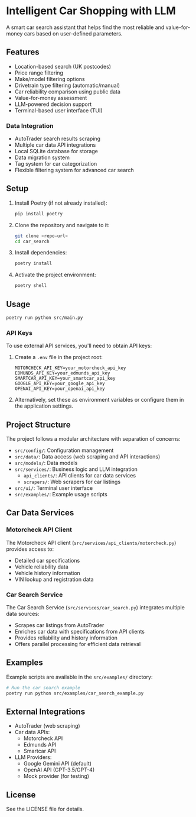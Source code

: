 # Intelligent Car Shopping with LLM

A smart car search assistant that helps find the most reliable and value-for-money cars based on user-defined parameters.

## Features

- Location-based search (UK postcodes)
- Price range filtering
- Make/model filtering options
- Drivetrain type filtering (automatic/manual)
- Car reliability comparison using public data
- Value-for-money assessment
- LLM-powered decision support
- Terminal-based user interface (TUI)

### Data Integration
- AutoTrader search results scraping
- Multiple car data API integrations
- Local SQLite database for storage
- Data migration system
- Tag system for car categorization
- Flexible filtering system for advanced car search

## Setup

1. Install Poetry (if not already installed):
   ```bash
   pip install poetry
   ```
2. Clone the repository and navigate to it:
   ```bash
   git clone <repo-url>
   cd car_search
   ```
3. Install dependencies:
   ```bash
   poetry install
   ```
4. Activate the project environment:
   ```bash
   poetry shell
   ```

## Usage

```bash
poetry run python src/main.py
```

### API Keys

To use external API services, you'll need to obtain API keys:

1. Create a `.env` file in the project root:
   ```
   MOTORCHECK_API_KEY=your_motorcheck_api_key
   EDMUNDS_API_KEY=your_edmunds_api_key
   SMARTCAR_API_KEY=your_smartcar_api_key
   GOOGLE_API_KEY=your_google_api_key
   OPENAI_API_KEY=your_openai_api_key
   ```

2. Alternatively, set these as environment variables or configure them in the application settings.

## Project Structure

The project follows a modular architecture with separation of concerns:

- `src/config/`: Configuration management
- `src/data/`: Data access (web scraping and API interactions)
- `src/models/`: Data models
- `src/services/`: Business logic and LLM integration
  - `api_clients/`: API clients for car data services
  - `scrapers/`: Web scrapers for car listings
- `src/ui/`: Terminal user interface
- `src/examples/`: Example usage scripts

## Car Data Services

### Motorcheck API Client

The Motorcheck API client (`src/services/api_clients/motorcheck.py`) provides access to:

- Detailed car specifications
- Vehicle reliability data
- Vehicle history information
- VIN lookup and registration data

### Car Search Service

The Car Search Service (`src/services/car_search.py`) integrates multiple data sources:

- Scrapes car listings from AutoTrader
- Enriches car data with specifications from API clients
- Provides reliability and history information
- Offers parallel processing for efficient data retrieval

## Examples

Example scripts are available in the `src/examples/` directory:

```bash
# Run the car search example
poetry run python src/examples/car_search_example.py
```

## External Integrations

- AutoTrader (web scraping)
- Car data APIs:
  - Motorcheck API
  - Edmunds API
  - Smartcar API
- LLM Providers:
  - Google Gemini API (default)
  - OpenAI API (GPT-3.5/GPT-4)
  - Mock provider (for testing)

## License

See the LICENSE file for details.
